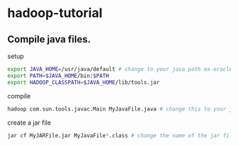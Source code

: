 # hadoop-tutorial

## Compile java files.

setup

```Bash
export JAVA_HOME=/usr/java/default # change to your java path ex-oracle: /usr/lib/jvm/java-8-oracle
export PATH=$JAVA_HOME/bin:$PATH
export HADOOP_CLASSPATH=$JAVA_HOME/lib/tools.jar
```
compile
```bash
hadoop com.sun.tools.javac.Main MyJavaFile.java # change this to your java file
```

create a jar file
``` bash
jar cf MyJARFile.jar MyJavaFile*.class # change the name of the jar file and name of the class
```
